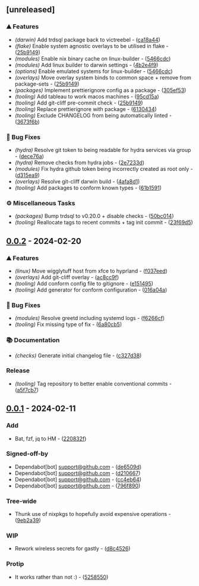 ## [unreleased]

### ⛰️  Features

- *(darwin)* Add trdsql package back to victreebel - ([ca18a44](https://github.com/JayRovacsek/nix-config/commit/ca18a449d0da38629dfe24e5627ce5e4eb3bed16))
- *(flake)* Enable system agnostic overlays to be utilised in flake - ([25b9149](https://github.com/JayRovacsek/nix-config/commit/25b9149a83e27c6120ceb0b21ca45892506f18ed))
- *(modules)* Enable nix binary cache on linux-builder - ([5466cdc](https://github.com/JayRovacsek/nix-config/commit/5466cdce52f072e441f0d6000f55ac7e6f8cef1f))
- *(modules)* Add linux builder to darwin settings - ([4b2e4f9](https://github.com/JayRovacsek/nix-config/commit/4b2e4f9f17b3711915f1cc17b4ddfe8725d7a400))
- *(options)* Enable emulated systems for linux-builder - ([5466cdc](https://github.com/JayRovacsek/nix-config/commit/5466cdce52f072e441f0d6000f55ac7e6f8cef1f))
- *(overlays)* Move overlay system binds to common space + remove from package-sets - ([25b9149](https://github.com/JayRovacsek/nix-config/commit/25b9149a83e27c6120ceb0b21ca45892506f18ed))
- *(packages)* Implement prettierignore config as a package - ([305ef53](https://github.com/JayRovacsek/nix-config/commit/305ef53311a60df3997652c668f331b1f25ca313))
- *(tooling)* Add tableau to work macos machines - ([95cd15a](https://github.com/JayRovacsek/nix-config/commit/95cd15a449a87a7f0cb0e731cb8aa6416750f8db))
- *(tooling)* Add git-cliff pre-commit check - ([25b9149](https://github.com/JayRovacsek/nix-config/commit/25b9149a83e27c6120ceb0b21ca45892506f18ed))
- *(tooling)* Replace prettierignore with package - ([6130434](https://github.com/JayRovacsek/nix-config/commit/6130434878c22e0319e5b721d97fa93ba173525e))
- *(tooling)* Exclude CHANGELOG from being automatically linted - ([3673f6b](https://github.com/JayRovacsek/nix-config/commit/3673f6b87a920c86fd908c9daca729e0904abb28))

### 🐛 Bug Fixes

- *(hydra)* Resolve git token to being readable for hydra services via group - ([dece76a](https://github.com/JayRovacsek/nix-config/commit/dece76ab5e0325c74860fc5eaef26003e44a2665))
- *(hydra)* Remove checks from hydra jobs - ([2e7233d](https://github.com/JayRovacsek/nix-config/commit/2e7233de66f7b4abd0ad655c02cc43ae51d849a1))
- *(modules)* Fix hydra github token being incorrectly created as root only - ([d315ea9](https://github.com/JayRovacsek/nix-config/commit/d315ea90e9f85a9bdcb0955f7284e043afbe4f3f))
- *(overlays)* Resolve git-cliff darwin build - ([4afa8d1](https://github.com/JayRovacsek/nix-config/commit/4afa8d1e9b3216954e57928896529521551f5e0a))
- *(tooling)* Add packages to conform known types - ([61b1591](https://github.com/JayRovacsek/nix-config/commit/61b1591184eed6b658121faf77639da6c28f9269))

### ⚙️ Miscellaneous Tasks

- *(packages)* Bump trdsql to v0.20.0 + disable checks - ([50bc014](https://github.com/JayRovacsek/nix-config/commit/50bc014630f5b35d0155670e8ac5c1c86c90ce97))
- *(tooling)* Reallocate tags to recent commits + tag init commit - ([23f69d5](https://github.com/JayRovacsek/nix-config/commit/23f69d5aab6dcc9f06f24d518065d4902e714427))

## [0.0.2](https://github.com/JayRovacsek/nix-config/compare/v0.0.1..v0.0.2) - 2024-02-20

### ⛰️  Features

- *(linux)* Move wigglytuff host from xfce to hyprland - ([f037eed](https://github.com/JayRovacsek/nix-config/commit/f037eed12cdba108ca0e696aa8d844fc86f190da))
- *(overlays)* Add git-cliff overlay - ([ac8cc9f](https://github.com/JayRovacsek/nix-config/commit/ac8cc9f71578e97909a93b81b412e89a3568dd03))
- *(tooling)* Add conform config file to gitignore - ([e151495](https://github.com/JayRovacsek/nix-config/commit/e15149593fa53c670703c5a060ed94bbc1206731))
- *(tooling)* Add generator for conform configuration - ([016a04a](https://github.com/JayRovacsek/nix-config/commit/016a04a1d9205eadb98f133b39953514cc4130b9))

### 🐛 Bug Fixes

- *(modules)* Resolve greetd including systemd logs - ([f6266cf](https://github.com/JayRovacsek/nix-config/commit/f6266cfc22ae09e52c247c42e09d1bba074b12eb))
- *(tooling)* Fix missing type of fix - ([6a80cb5](https://github.com/JayRovacsek/nix-config/commit/6a80cb53819d43f48ea658144731871c905b47ae))

### 📚 Documentation

- *(checks)* Generate initial changelog file - ([c327d38](https://github.com/JayRovacsek/nix-config/commit/c327d38cef5ec5b4b863cc16021046fff60c2d75))

### Release

- *(tooling)* Tag repository to better enable conventional commits - ([a5f7cb7](https://github.com/JayRovacsek/nix-config/commit/a5f7cb7da637be0e2757bfce44d7b754531ea117))

## [0.0.1](https://github.com/JayRovacsek/nix-config/compare/v0.0.0..v0.0.1) - 2024-02-11

### Add

- Bat, fzf, jq to HM - ([220832f](https://github.com/JayRovacsek/nix-config/commit/220832fe00630dc1be9b662d08f7ca1687490fea))

### Signed-off-by

- Dependabot[bot] <support@github.com> - ([de6509d](https://github.com/JayRovacsek/nix-config/commit/de6509dcd6e0cc5e9a8cde8c4412c0755effd0bb))
- Dependabot[bot] <support@github.com> - ([d210667](https://github.com/JayRovacsek/nix-config/commit/d21066730d801fbc6ebc724047e0d2f624dd04a8))
- Dependabot[bot] <support@github.com> - ([cc4eb64](https://github.com/JayRovacsek/nix-config/commit/cc4eb644c87809db5f3f7bc9c7ec6641d7233159))
- Dependabot[bot] <support@github.com> - ([796f890](https://github.com/JayRovacsek/nix-config/commit/796f890f024b059730bfc15adca497545f7dc3e0))

### Tree-wide

- Thunk use of nixpkgs to hopefully avoid expensive operations - ([9eb2a39](https://github.com/JayRovacsek/nix-config/commit/9eb2a39f79a6225a602726c03c53e2a4177e09fa))

### WIP

- Rework wireless secrets for gastly - ([d8c4526](https://github.com/JayRovacsek/nix-config/commit/d8c4526482e28413d11f632ccb00fcd73758440f))

### Protip

- It works rather than not :) - ([5258550](https://github.com/JayRovacsek/nix-config/commit/52585500be8f34314a070d3c44871c50127fab72))


